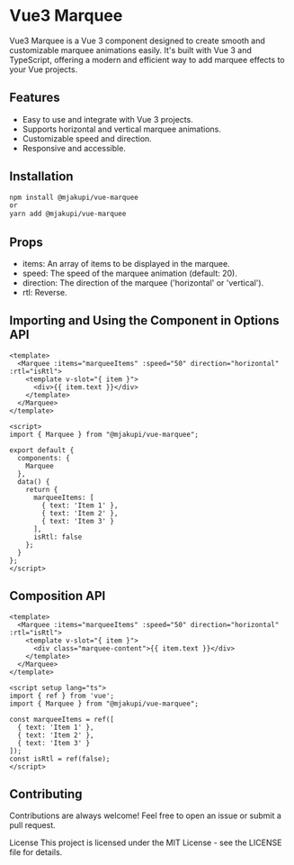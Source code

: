 # Vue3 Marquee

Vue3 Marquee is a Vue 3 component designed to create smooth and customizable marquee animations easily. It's built with Vue 3 and TypeScript, offering a modern and efficient way to add marquee effects to your Vue projects.

## Features

- Easy to use and integrate with Vue 3 projects.
- Supports horizontal and vertical marquee animations.
- Customizable speed and direction.
- Responsive and accessible.

## Installation

```bash
npm install @mjakupi/vue-marquee
or
yarn add @mjakupi/vue-marquee
```
## Props
- items: An array of items to be displayed in the marquee.
- speed: The speed of the marquee animation (default: 20).
- direction: The direction of the marquee ('horizontal' or 'vertical').
- rtl: Reverse.


## Importing and Using the Component in Options API
```
<template>
  <Marquee :items="marqueeItems" :speed="50" direction="horizontal" :rtl="isRtl">
    <template v-slot="{ item }">
      <div>{{ item.text }}</div>
    </template>
  </Marquee>
</template>

<script>
import { Marquee } from "@mjakupi/vue-marquee";

export default {
  components: {
    Marquee
  },
  data() {
    return {
      marqueeItems: [
        { text: 'Item 1' },
        { text: 'Item 2' },
        { text: 'Item 3' }
      ],
      isRtl: false
    };
  }
};
</script>

```
## Composition API
```
<template>
  <Marquee :items="marqueeItems" :speed="50" direction="horizontal" :rtl="isRtl">
    <template v-slot="{ item }">
      <div class="marquee-content">{{ item.text }}</div>
    </template>
  </Marquee>
</template>

<script setup lang="ts">
import { ref } from 'vue';
import { Marquee } from "@mjakupi/vue-marquee";

const marqueeItems = ref([
  { text: 'Item 1' },
  { text: 'Item 2' },
  { text: 'Item 3' }
]);
const isRtl = ref(false);
</script>
```
## Contributing
Contributions are always welcome! Feel free to open an issue or submit a pull request.

License
This project is licensed under the MIT License - see the LICENSE file for details.
